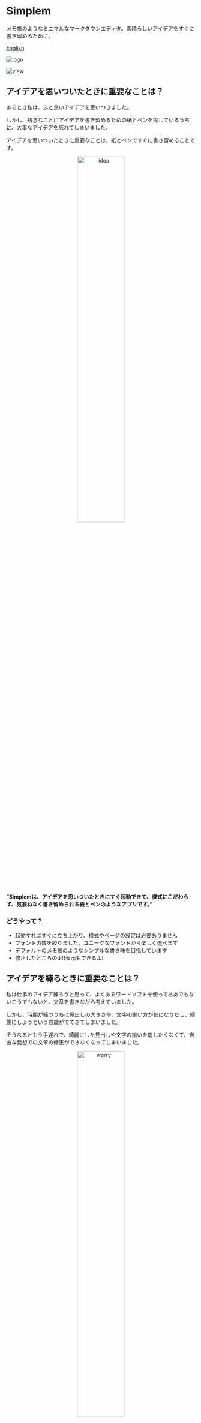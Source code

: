 <!--
いまコメントを読んでるあなた。恥ずかしいから見てはだめです。

# 伝わるプレゼン from スティーブジョブス
## 1. ストーリーを伝える
 個人的なストーリーの方が伝わる
 
## 2. 意表をつくような統計データを提示する
過去８０万年最高のガス濃度であるなど

## 3. 比喩を作る
越えることが出来ない経済の堀を持つ城

## 4. サプライズを用意する
新表品が三つ　電話、インターネット、ipod　→　iphone

## 5. 画像や動画を見せる
動画なら人は見る
--> 


# Simplem
メモ帳のようなミニマルなマークダウンエディタ。素晴らしいアイデアをすぐに書き留めるために。

[English](https://github.com/isahamawan/Simplem/blob/master/README.md)

![logo](https://github.com/isahamawan/Simplem/blob/master/misc/readme_src/capture/simplem_logo.png)
<!--<img src="https://github.com/isahamawan/Simplem/blob/master/misc/readme_src/capture/simplem_logo.png" width="50%">-->

![view](https://github.com/isahamawan/Simplem/blob/master/misc/readme_src/capture/simplem.png)
<!--<img src="https://github.com/isahamawan/Simplem/blob/master/misc/readme_src/capture/simplem.png" width="50%">-->



## アイデアを思いついたときに重要なことは？
あるとき私は、ふと良いアイデアを思いつきました。

しかし、残念なことにアイデアを書き留めるための紙とペンを探しているうちに、大事なアイデアを忘れてしまいました。

アイデアを思いついたときに重要なことは、紙とペンですぐに書き留めることです。


<!--![idea](https://github.com/isahamawan/Simplem/blob/master/misc/readme_src/idea.png)-->
<div align="center">
<img src="https://github.com/isahamawan/Simplem/blob/master/misc/readme_src/idea.png" width="50%" alt="idea">
</div>

**”Simplemは、アイデアを思いついたときにすぐ起動できて、様式にこだわらず、気兼ねなく書き留められる紙とペンのようなアプリです。”**

### どうやって？
- 起動すればすぐに立ち上がり、様式やページの設定は必要ありません
- フォントの数を絞りました。ユニークなフォントから楽しく選べます
- デフォルトのメモ帳のようなシンプルな書き味を目指しています
- 修正したところのdiff表示もできるよ!


## アイデアを練るときに重要なことは？
私は仕事のアイデア練ろうと思って、よくあるワードソフトを使ってああでもないこうでもないと、文章を書きながら考えていました。

しかし、時間が経つうちに見出しの大きさや、文字の揃い方が気になりだし、綺麗にしようという意識がでてきてしまいました。

そうなるともう手遅れで、綺麗にした見出しや文字の揃いを崩したくなくて、自由な発想での文章の修正ができなくなってしまいました。


<!--![worry](https://github.com/isahamawan/Simplem/blob/master/misc/readme_src/fast.png)-->
<div align="center">
<img src="https://github.com/isahamawan/Simplem/blob/master/misc/readme_src/fast.png" width="50%" alt="worry">
</div>


こうなってしまうと例え「綺麗さを崩しても良いから自由に書こう」と意識しても、綺麗さを維持したいという自分の心が邪魔して、思うように書けません。

**”Simplemは、「綺麗さ」を考えずにアイデアを練ることだけに集中するための「頭の中のメモ帳」のようなアプリです。”**

<!--![consentration](https://github.com/isahamawan/Simplem/blob/master/misc/readme_src/meditation.png)-->
<div align="center">
<img src="https://github.com/isahamawan/Simplem/blob/master/misc/readme_src/meditation.png" width="50%" alt="consentration">
</div>

### どうやって？
- マークダウン記法が使えるため、文章の「綺麗さ」へのこだわりに時間を取られません
- 「綺麗さ」の維持にあまり時間を取られない割に、見出しや太字が程よく綺麗に表示され、アイデアの整理に役立ちます
- マークダウンのマークが編集時以外は表示されない（ライブプレビュー）ため、文章を読むことの邪魔しません
- 他のライブプレビューのマークダウンエディタと違い、編集画面の文字のサイズが統一されているため、自由な発想で気兼ねなく文章を書けます
	- 嘘だと思う人は、騙されたと思って、あなたの明日の予定を、Simplemと他のマークダウンエディタで書き比べてみてください
- 見出しをもとに、自動で目次とリンクが作成されるため、簡単に文書の中を行ったり来たりできます
- その他にも「頭の中のメモ帳」をコンピュータ上に実現するための工夫を日々追加しています

## まとめたアイデアを清書しなおすのは大変！
メモ帳にまとめたアイデアを、人に見せるためにワードソフトで清書するのに２時間かかった。

もっと多くの人に発表するために、清書からスライドを作るのにさらに２時間かかった。

あなたも経験ありますか？私の環境ではよくあります😂

**”Simplemは、一つのアイデアメモから、清書、スライドを作成できるアプリです。”**

<!--![all-purpose](https://github.com/isahamawan/Simplem/blob/master/misc/readme_src/all.png)-->
<div align="center">
<img src="https://github.com/isahamawan/Simplem/blob/master/misc/readme_src/all.png" width="50%" alt="all-purpose">
</div>

### どうやって？
- マークダウン記法でほどよく綺麗に整う
	- 印刷やPDF出力時は、見出しランクに合わせて見出しが大きく表示
- 出力時は、見出し１（h1）で自動改ページ　（⇦オプションでオンオフできます）
- 出力時は、水平線（hr）で改ページ　　　　（⇦オプションでオンオフできます）
- 「Slides」ボタンを押せば、スライドとして編集できる
	- 水平線（hr）で改ページ。スライドショーもできるよ!
- htmlのコメント表記で、編集画面に自分の気づきやアイデアをメモできる
	- 例えば次のようなコメントを文中に残せます。出力時には見えなくなります
		- `<! -- あとで文章に書き上げる素晴らしいアイデア！ -->`

# 機能一覧

- diff表示
![diff](https://github.com/isahamawan/Simplem/blob/master/misc/readme_src/capture/diff.png)
- 目次の自動生成(見出しベース)
![toc](https://github.com/isahamawan/Simplem/blob/master/misc/readme_src/capture/toc.png)
- スライド編集・表示(marp)
![slides](https://github.com/isahamawan/Simplem/blob/master/misc/readme_src/capture/slides.png)
- <！-- -->で印刷されないコメント機能(アイデア、メモと清書を共存・一括管理できる)
<!--- book編集・表示(marp)　（⇦文書モードとかぶるため無効化中）-->
- 半透明表示
- 常に最前面表示
- コードハイライト機能
- ツールバー
- 出力機能(pdf, html)
- htmlタグが有効
- ソースコードモード
- フォント切り替え(ユニークなフォントを用意)
- 印刷時はh1での改ページ
- 印刷時の---での改ページ
- マーメイドjs（スライド表示への対応はニーズがあれば）
- ダークモード
- ショートカットキー
- 音声入力<!--（macのみ）-->
- 読み上げ<!--（macのみ）-->
<!-- - 編集画面の余分な余白を表示しない仕様 -->
<!-- - 目次も印刷-->
